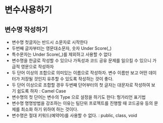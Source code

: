 # 변수사용하기

## 변수명 작성하기
* 변수명 첫글자는 반드시 소문자로 시작한다
* 두번째 글자부터는 영문대소문자, 숫자 Under Score(_)
* 특수문자는 Under Score(_)를 제외하고 사용할 수 없다
* 변수명을 한글로 작성할 수 있으나 가독성과 코드 공유 문제를 일으킬 수 있으니    가급적 영문으로 작성하자
* 두 단어 이상의 조합으로 의미있는 이름으로 작성하자. 변수 이름만 보고 어떤 데이터가 저장될 것인지 유추할 수 있도록 작성하는 것이 좋다.
* 두 단어 이상으로 조합할 경우 두번째 단어부터의 첫 글자는 대문자로 작성하여 보기 쉽도록 하자 : Camel Case
* 변수명의 첫 단어는 변수의 Type 으로 설정을 하기도 한다: 헝가리언 표기법
* 변수명 명명방법을 강조하는 이유는 팀단위 프로젝트를 진행할 때 코드공유 등의 문제를 최소화 하기 위하여 하는 것이다.
* 변수명은 절대 키워드(예약어)를 사용할 수 없다. : public, class, void
